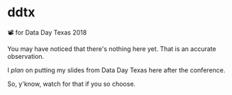 # ddtx
📽 for Data Day Texas 2018

You may have noticed that there's nothing here yet. That is an accurate observation.

I _plan_ on putting my slides from Data Day Texas here after the conference. 

So, y'know, watch for that if you so choose.
